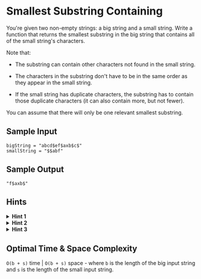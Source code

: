# Smallest Substring Containing

You're given two non-empty strings: a big string and a small string. Write a function that returns the smallest substring in the big string that contains all of the small string's characters.

Note that:

- The substring can contain other characters not found in the small string.
  
- The characters in the substring don't have to be in the same order as they appear in the small string.
  
- If the small string has duplicate characters, the substring has to contain those duplicate characters (it can also contain more, but not fewer).
  
You can assume that there will only be one relevant smallest substring.

## Sample Input

```plaintext
bigString = "abcd$ef$axb$c$"
smallString = "$$abf"
```

## Sample Output

```plaintext
"f$axb$"
```

## Hints

<details>
<summary><b>Hint 1</b></summary>

Try storing all of the small string's character counts in a hash table where each character maps to the number of times that it appears in the small string.

</details>

<details>
<summary><b>Hint 2</b></summary>

Try using two pointers (a left pointer and a right pointer) to traverse through the big string. How can this help you find the relevant smallest substring?

</details>

<details>
<summary><b>Hint 3</b></summary>

With the two pointers mentioned in Hint #2, move the right pointer to the right in the big string, keeping track of all the characters you visit in a hash table identical to the one mentioned in Hint #1, until you've found all of the characters contained in the small string. At that point, move the left pointer to the right in the big string, keeping track of all the characters you "lose", and stop once you no longer have all of the small string's characters in between the left and right pointers. Then, repeat the process by moving the right pointer forward and implementing the same logic described in this Hint.

</details>

## Optimal Time & Space Complexity

`O(b + s)` time | `O(b + s)` space - where `b` is the length of the big input string and `s` is the length of the small input string.
